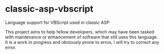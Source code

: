 # classic-asp-vbscript
Language support for VBScript used in classic ASP

This project aims to help fellow developers, which may have been tasked with maintenance or enhancement of software that still uses this language.
It is a work in progress and obviously prone to erros, I will try to correct any error.
